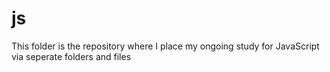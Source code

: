 # js
<p>This folder is the repository where I place my ongoing study for JavaScript via seperate folders and files</p>
